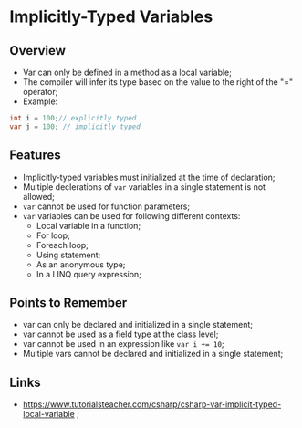 # Implicitly-Typed Variables

## Overview

- Var can only be defined in a method as a local variable;
- The compiler will infer its type based on the value to the right of the "=" operator;
- Example:

```c#
int i = 100;// explicitly typed
var j = 100; // implicitly typed
```

## Features

- Implicitly-typed variables must initialized at the time of declaration;
- Multiple declerations of `var` variables in a single statement is not allowed;
- `var` cannot be used for function parameters;
- `var` variables can be used for following different contexts:
  - Local variable in a function;
  - For loop;
  - Foreach loop;
  - Using statement;
  - As an anonymous type;
  - In a LINQ query expression;

## Points to Remember

- var can only be declared and initialized in a single statement;
- var cannot be used as a field type at the class level;
- var cannot be used in an expression like `var i += 10`;
- Multiple vars cannot be declared and initialized in a single statement;

## Links

- <https://www.tutorialsteacher.com/csharp/csharp-var-implicit-typed-local-variable> ;
